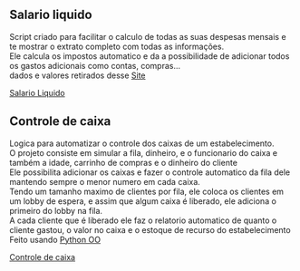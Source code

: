 ## Salario liquido

Script criado para facilitar o calculo de todas as suas despesas mensais e te mostrar o extrato completo com todas as informações.<br />
Ele calcula os impostos automatico e da a possibilidade de adicionar todos os gastos adicionais como contas, compras...<br />
dados e valores retirados desse [Site](https://www.btgpactualdigital.com/blog/imposto/tudo-sobre-imposto-de-renda)

[Salario Liquido](https://github.com/brunohendias/Python/blob/master/salario.py)

## Controle de caixa

Logica para automatizar o controle dos caixas de um estabelecimento.<br>
O projeto consiste em simular a fila, dinheiro, e o funcionario do caixa e também a idade, carrinho de compras e o dinheiro do cliente<br>
Ele possibilita adicionar os caixas e fazer o controle automatico da fila dele mantendo sempre o menor numero em cada caixa.<br>
Tendo um tamanho maximo de clientes por fila, ele coloca os clientes em um lobby de espera, e assim que algum caixa é liberado, ele adiciona o primeiro do lobby na fila.<br>
A cada cliente que é liberado ele faz o relatorio automatico de quanto o cliente gastou, o valor no caixa e o estoque de recurso do estabelecimento<br>
Feito usando [Python OO](https://docs.python.org/pt-br/3/tutorial/classes.html)

[Controle de caixa](https://github.com/brunohendias/Python/blob/master/controle_caixa)
